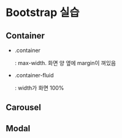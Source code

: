 # Bootstrap 실습



## Container

- .container

  : max-width. 화면 양 옆에 margin이 껴있음

- .container-fluid

  : width가 화면 100%



## Carousel



## Modal

